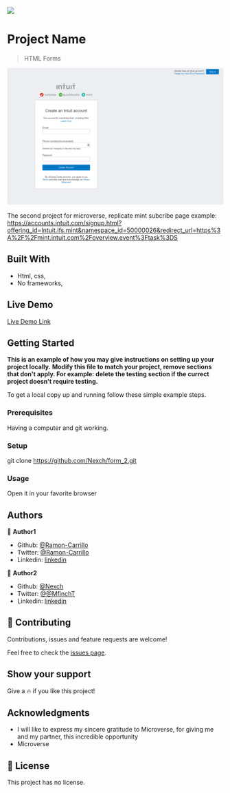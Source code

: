 ![](https://img.shields.io/badge/Microverse-blueviolet)

# Project Name

> HTML Forms

![screenshot](./photos/form.png)

The second project for microverse, replicate mint subcribe page
example: https://accounts.intuit.com/signup.html?offering_id=Intuit.ifs.mint&namespace_id=50000026&redirect_url=https%3A%2F%2Fmint.intuit.com%2Foverview.event%3Ftask%3DS

## Built With

- Html, css,
- No frameworks,

## Live Demo

[Live Demo Link](https://nexch.github.io/form_2/index.html)

## Getting Started

**This is an example of how you may give instructions on setting up your project locally.**
**Modify this file to match your project, remove sections that don't apply. For example: delete the testing section if the currect project doesn't require testing.**

To get a local copy up and running follow these simple example steps.

### Prerequisites

Having a computer and git working.

### Setup

git clone https://github.com/Nexch/form_2.git

### Usage

Open it in your favorite browser

## Authors

👤 **Author1**

- Github: [@Ramon-Carrillo](https://github.com/Ramon-Carrillo)
- Twitter: [@Ramon-Carrillo](https://twitter.com/twitterhandle)
- Linkedin: [linkedin](https://linkedin.com/linkedinhandle)

👤 **Author2**

- Github: [@Nexch](https://github.com/Nexch)
- Twitter: [@@MfinchT](https://twitter.com/MfinchT)
- Linkedin: [linkedin](www.linkedin.com/in/Nexch)

## 🤝 Contributing

Contributions, issues and feature requests are welcome!

Feel free to check the [issues page](issues/).

## Show your support

Give a :fire: if you like this project!

## Acknowledgments

- I will like to express my sincere gratitude to Microverse, for giving me and my partner, this incredible opportunity
- Microverse

## 📝 License

This project has no license.
